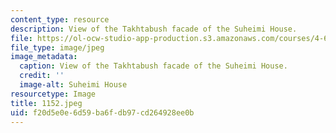 ```yaml
---
content_type: resource
description: View of the Takhtabush facade of the Suheimi House.
file: https://ol-ocw-studio-app-production.s3.amazonaws.com/courses/4-615-the-architecture-of-cairo-spring-2002/f20d5e0e6d59ba6fdb97cd264928ee0b_1152.jpeg
file_type: image/jpeg
image_metadata:
  caption: View of the Takhtabush facade of the Suheimi House.
  credit: ''
  image-alt: Suheimi House
resourcetype: Image
title: 1152.jpeg
uid: f20d5e0e-6d59-ba6f-db97-cd264928ee0b
---
```

